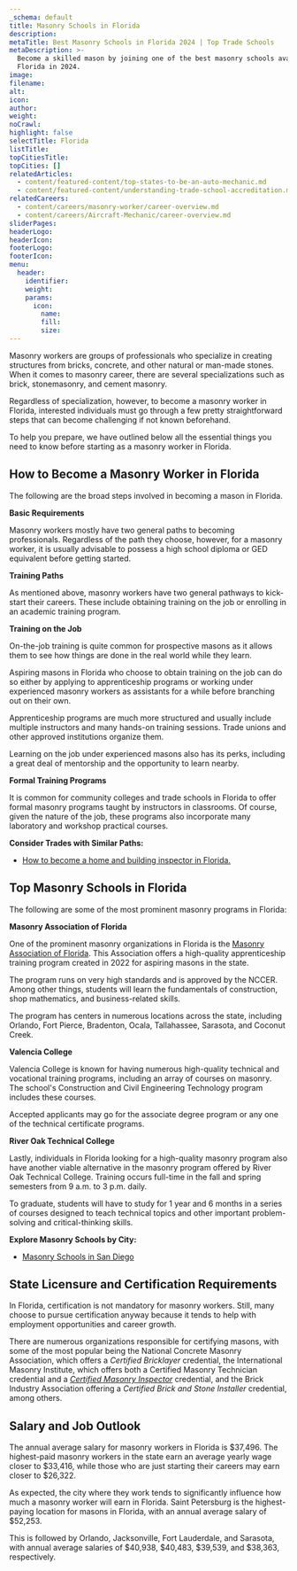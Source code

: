 ```yaml
---
_schema: default
title: Masonry Schools in Florida
description:
metaTitle: Best Masonry Schools in Florida 2024 | Top Trade Schools
metaDescription: >-
  Become a skilled mason by joining one of the best masonry schools available in
  Florida in 2024.
image:
filename:
alt:
icon:
author:
weight:
noCrawl:
highlight: false
selectTitle: Florida
listTitle:
topCitiesTitle:
topCities: []
relatedArticles:
  - content/featured-content/top-states-to-be-an-auto-mechanic.md
  - content/featured-content/understanding-trade-school-accreditation.md
relatedCareers:
  - content/careers/masonry-worker/career-overview.md
  - content/careers/Aircraft-Mechanic/career-overview.md
sliderPages:
headerLogo:
headerIcon:
footerLogo:
footerIcon:
menu:
  header:
    identifier:
    weight:
    params:
      icon:
        name:
        fill:
        size:
---
```

Masonry workers are groups of professionals who specialize in creating structures from bricks, concrete, and other natural or man-made stones. When it comes to masonry career, there are several specializations such as brick, stonemasonry, and cement masonry.

Regardless of specialization, however, to become a masonry worker in Florida, interested individuals must go through a few pretty straightforward steps that can become challenging if not known beforehand.

To help you prepare, we have outlined below all the essential things you need to know before starting as a masonry worker in Florida.

## **How to Become a Masonry Worker in Florida**

The following are the broad steps involved in becoming a mason in Florida.

**Basic Requirements**

Masonry workers mostly have two general paths to becoming professionals. Regardless of the path they choose, however, for a masonry worker, it is usually advisable to possess a high school diploma or GED equivalent before getting started.

**Training Paths**

As mentioned above, masonry workers have two general pathways to kick-start their careers. These include obtaining training on the job or enrolling in an academic training program.

**Training on the Job**

On-the-job training is quite common for prospective masons as it allows them to see how things are done in the real world while they learn.

Aspiring masons in Florida who choose to obtain training on the job can do so either by applying to apprenticeship programs or working under experienced masonry workers as assistants for a while before branching out on their own.

Apprenticeship programs are much more structured and usually include multiple instructors and many hands-on training sessions. Trade unions and other approved institutions organize them.

Learning on the job under experienced masons also has its perks, including a great deal of mentorship and the opportunity to learn nearby.

**Formal Training Programs**

It is common for community colleges and trade schools in Florida to offer formal masonry programs taught by instructors in classrooms. Of course, given the nature of the job, these programs also incorporate many laboratory and workshop practical courses.

**Consider Trades with Similar Paths:**

* [How to become a home and building inspector in Florida.](https://toptradeschools.com/near-you/home-and-building-inspector/florida/)

## **Top Masonry Schools in Florida**

The following are some of the most prominent masonry programs in Florida:

**Masonry Association of Florida**

One of the prominent masonry organizations in Florida is the [Masonry Association of Florida](https://www.floridamasonry.com/). This Association offers a high-quality apprenticeship training program created in 2022 for aspiring masons in the state.

The program runs on very high standards and is approved by the NCCER. Among other things, students will learn the fundamentals of construction, shop mathematics, and business-related skills.

The program has centers in numerous locations across the state, including Orlando, Fort Pierce, Bradenton, Ocala, Tallahassee, Sarasota, and Coconut Creek.

**Valencia College**

Valencia College is known for having numerous high-quality technical and vocational training programs, including an array of courses on masonry. The school's Construction and Civil Engineering Technology program includes these courses.

Accepted applicants may go for the associate degree program or any one of the technical certificate programs.

**River Oak Technical College**

Lastly, individuals in Florida looking for a high-quality masonry program also have another viable alternative in the masonry program offered by River Oak Technical College. Training occurs full-time in the fall and spring semesters from 9 a.m. to 3 p.m. daily.

To graduate, students will have to study for 1 year and 6 months in a series of courses designed to teach technical topics and other important problem-solving and critical-thinking skills.

**Explore Masonry Schools by City:**

* [Masonry Schools in San Diego](https://toptradeschools.com/near-you/masonry-worker/california/san-diego/)

## **State Licensure and Certification Requirements**

In Florida, certification is not mandatory for masonry workers. Still, many choose to pursue certification anyway because it tends to help with employment opportunities and career growth.

There are numerous organizations responsible for certifying masons, with some of the most popular being the National Concrete Masonry Association, which offers a *Certified Bricklayer* credential, the International Masonry Institute, which offers both a Certified Masonry Technician credential and a *[Certified Masonry Inspector](https://ncma.org/resource/concrete-masonry-inspection/)* credential, and the Brick Industry Association offering a *Certified Brick and Stone Installer* credential, among others.

## **Salary and Job Outlook**

The annual average salary for masonry workers in Florida is $37,496. The highest-paid masonry workers in the state earn an average yearly wage closer to $33,416, while those who are just starting their careers may earn closer to $26,322.

As expected, the city where they work tends to significantly influence how much a masonry worker will earn in Florida. Saint Petersburg is the highest-paying location for masons in Florida, with an annual average salary of $52,253.

This is followed by Orlando, Jacksonville, Fort Lauderdale, and Sarasota, with annual average salaries of $40,938, $40,483, $39,539, and $38,363, respectively.